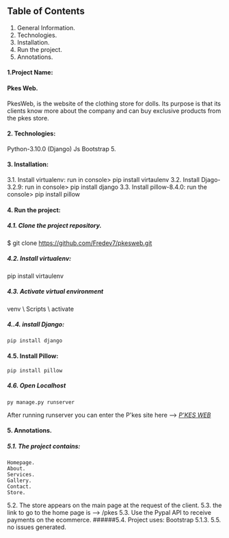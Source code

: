 ## Table of Contents
1. General Information.
2. Technologies.
3. Installation.
4. Run the project.
5. Annotations.

#### 1.Project Name:
#### Pkes Web.
PkesWeb, is the website of the clothing store for dolls. Its purpose is that its clients know more about the company and can buy exclusive products from the pkes store.

#### 2. Technologies:
Python-3.10.0 (Django)
Js
Bootstrap 5.

#### 3. Installation:
3.1. Install virtualenv: run in console> pip install virtaulenv
3.2. Install Djago-3.2.9: run in console> pip install django
3.3. Install pillow-8.4.0: run the console> pip install pillow

#### 4. Run the project:
##### 4.1. Clone the project repository.
$ git clone https://github.com/Fredev7/pkesweb.git
##### 4.2. Install virtualenv:
pip install virtaulenv
##### 4.3. Activate virtual environment
venv \ Scripts \ activate
##### 4..4. install Django:
	pip install django
#### 4.5. Install Pillow:
	pip install pillow
##### 4.6. Open Localhost
	py manage.py runserver

After running runserver you can enter the P'kes site here --> *[P'KES WEB](http://127.0.0.1:8000/pkes/ "P'KES WEB")*

#### 5. Annotations.
##### 5.1. The project contains:
	Homepage.
	About.
	Services.
	Gallery.
	Contact.
	Store.
5.2. The store appears on the main page at the request of the client.
5.3. the link to go to the home page is --> /pkes
5.3. Use the Pypal API to receive payments on the ecommerce.
######5.4. Project uses:
		Bootstrap 5.1.3.
5.5. no issues generated.
